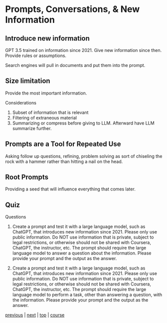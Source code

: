 # Prompts, Conversations, & New Information

## Introduce new information

GPT 3.5 trained on information since 2021. Give new information since then. Provide rules or assumptions.

Search engines will pull in documents and put them into the prompt.

## Size limitation

Provide the most important information.

Considerations

1. Subset of information that is relevant
2. Filtering of extraneous material
3. Summarizing or compress before giving to LLM. Afterward have LLM summarize further.


## Prompts are a Tool for Repeated Use

Asking follow up questions, refining, problem solving as sort of chiseling the rock with a hammer rather than hitting a nail on the head.

## Root Prompts

Providing a seed that will influence everything that comes later.


## Quiz

Questions
1. Create a prompt and test it with a large language model, such as ChatGPT, that introduces new information since 2021. Please only use public information. Do NOT use information that is private, subject to legal restrictions, or otherwise should not be shared with Coursera, ChatGPT, the instructor, etc. The prompt should require the large language model to answer a question about the information. Please provide your prompt and the output as the answer.


2. Create a prompt and test it with a large language model, such as ChatGPT, that introduces new information since 2021. Please only use public information. Do NOT use information that is private, subject to legal restrictions, or otherwise should not be shared with Coursera, ChatGPT, the instructor, etc. The prompt should require the large language model to perform a task, other than answering a question, with the information. Please provide your prompt and the output as the answer.

[previous](./patterns.md) | [next](./module3.md) | [top](#prompts-conversations--new-information) | [course](./readme.md)

